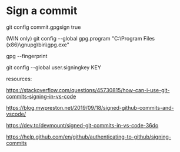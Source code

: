 # Sign a commit

git config commit.gpgsign true 

(WIN only) git config --global gpg.program "C:\Program Files (x86)\gnupg\bin\gpg.exe"

gpg --fingerprint

git config --global user.signingkey KEY


resources:

https://stackoverflow.com/questions/45730815/how-can-i-use-git-commits-signing-in-vs-code

https://blog.mwpreston.net/2019/09/18/signed-github-commits-and-vscode/

https://dev.to/devmount/signed-git-commits-in-vs-code-36do

https://help.github.com/en/github/authenticating-to-github/signing-commits
